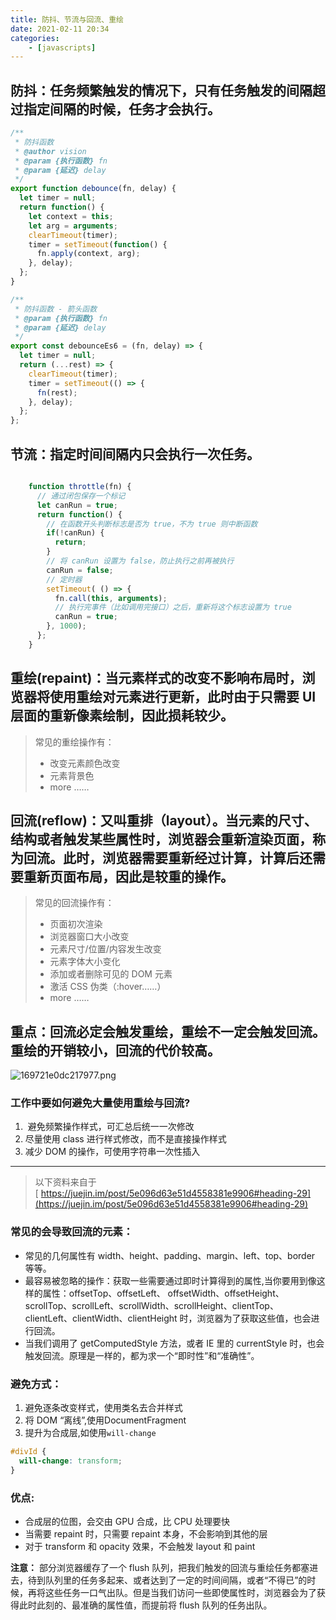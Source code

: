 ```yaml
---
title: 防抖、节流与回流、重绘
date: 2021-02-11 20:34
categories:
    - [javascripts]
---
```


## 防抖：任务频繁触发的情况下，只有任务触发的间隔超过指定间隔的时候，任务才会执行。

```javascript
/**
 * 防抖函数
 * @author vision
 * @param {执行函数} fn
 * @param {延迟} delay
 */
export function debounce(fn, delay) {
  let timer = null;
  return function() {
    let context = this;
    let arg = arguments;
    clearTimeout(timer);
    timer = setTimeout(function() {
      fn.apply(context, arg);
    }, delay);
  };
}

/**
 * 防抖函数 - 箭头函数
 * @param {执行函数} fn
 * @param {延迟} delay
 */
export const debounceEs6 = (fn, delay) => {
  let timer = null;
  return (...rest) => {
    clearTimeout(timer);
    timer = setTimeout(() => {
      fn(rest);
    }, delay);
  };
};
```

## 节流：指定时间间隔内只会执行一次任务。

```javascript

    function throttle(fn) {
      // 通过闭包保存一个标记
      let canRun = true;
      return function() {
        // 在函数开头判断标志是否为 true，不为 true 则中断函数
        if(!canRun) {
          return;
        }
        // 将 canRun 设置为 false，防止执行之前再被执行
        canRun = false;
        // 定时器
        setTimeout( () => {
          fn.call(this, arguments);
          // 执行完事件（比如调用完接口）之后，重新将这个标志设置为 true
          canRun = true;
        }, 1000);
      };
    }
```

## 重绘(repaint)：当元素样式的改变不影响布局时，浏览器将使用重绘对元素进行更新，此时由于只需要 UI 层面的重新像素绘制，因此损耗较少。

> 常见的重绘操作有：
> - 改变元素颜色改变
> - 元素背景色
> - more ……


## 回流(reflow)：又叫重排（layout）。当元素的尺寸、结构或者触发某些属性时，浏览器会重新渲染页面，称为回流。此时，浏览器需要重新经过计算，计算后还需要重新页面布局，因此是较重的操作。

> 常见的回流操作有：
> - 页面初次渲染
> - 浏览器窗口大小改变
> - 元素尺寸/位置/内容发生改变
> - 元素字体大小变化
> - 添加或者删除可见的 DOM 元素
> - 激活 CSS 伪类（:hover……）
> - more ……


## 重点：回流必定会触发重绘，重绘不一定会触发回流。重绘的开销较小，回流的代价较高。

![169721e0dc217977.png](https://images.weserv.nl/?url=https://cdn.nlark.com/yuque/0/2019/png/412560/1577760943909-4c193c10-3cf7-40a2-96e9-0a96b9704dea.png#align=left&display=inline&height=829&name=169721e0dc217977.png&originHeight=829&originWidth=1227&size=36160&status=done&style=none&width=1227)
### 工作中要如何避免大量使用重绘与回流?

1.  避免频繁操作样式，可汇总后统一一次修改
2. 尽量使用 class 进行样式修改，而不是直接操作样式
3. 减少 DOM 的操作，可使用字符串一次性插入

---

> 以下资料来自于[ https://juejin.im/post/5e096d63e51d4558381e9906#heading-29](https://juejin.im/post/5e096d63e51d4558381e9906#heading-29)

### 常见的会导致回流的元素：

- 常见的几何属性有 width、height、padding、margin、left、top、border 等等。
- 最容易被忽略的操作：获取一些需要通过即时计算得到的属性,当你要用到像这样的属性：offsetTop、offsetLeft、 offsetWidth、offsetHeight、scrollTop、scrollLeft、scrollWidth、scrollHeight、clientTop、clientLeft、clientWidth、clientHeight 时，浏览器为了获取这些值，也会进行回流。
- 当我们调用了 getComputedStyle 方法，或者 IE 里的 currentStyle 时，也会触发回流。原理是一样的，都为求一个“即时性”和“准确性”。
### 避免方式：

1. 避免逐条改变样式，使用类名去合并样式
2. 将 DOM “离线”,使用DocumentFragment
3. 提升为合成层,如使用`will-change`
```css
#divId {
  will-change: transform;
}
```
### 优点:

- 合成层的位图，会交由 GPU 合成，比 CPU 处理要快
- 当需要 repaint 时，只需要 repaint 本身，不会影响到其他的层
- 对于 transform 和 opacity 效果，不会触发 layout 和 paint

**注意：**
部分浏览器缓存了一个 flush 队列，把我们触发的回流与重绘任务都塞进去，待到队列里的任务多起来、或者达到了一定的时间间隔，或者“不得已”的时候，再将这些任务一口气出队。但是当我们访问一些即使属性时，浏览器会为了获得此时此刻的、最准确的属性值，而提前将 flush 队列的任务出队。
